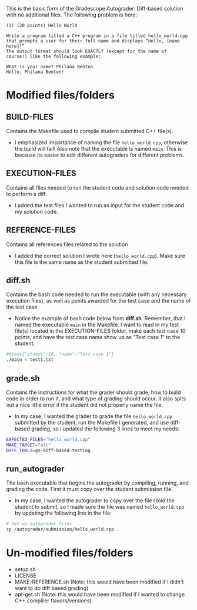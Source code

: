 This is the basic form of the Gradescope Autograder: Diff-based solution with no additional files. 
The following problem is here:

```
(3) (20 points) Hello World

Write a program titled a C++ program in a file titled hello_world.cpp
that prompts a user for their full name and displays “Hello, [name here]!”
The output format should look EXACTLY (except for the name of
course!) like the following example:

What is your name? Philana Benton
Hello, Philana Benton!
```

# Modified files/folders 
## BUILD-FILES
Contains the Makefile used to compile student submitted C++ file(s). 
- I emphasized importance of naming the file `hello_world.cpp`, otherwise the build will fail! Also note that the executable is named `main`. This is because its easier to edit different autograders for different problems.

## EXECUTION-FILES
Contains all files needed to run the student code and solution code needed to perform a diff.
- I added the test files I wanted to run as input for the student code and my solution code.

## REFERENCE-FILES
Contains all references files related to the solution
- I added the correct solution I wrote here (`hello_world.cpp`). Make sure this file is the same name as the student submitted file.

## diff.sh
Contains the bash code needed to run the executable (with any necessary execution files), as well as points awarded for the test case and the name of the test case
- Notice the example of bash code below from **diff.sh**. Remember, that I named the executable `main` in the Makefile. I want to read in my test file(s) located in the EXECUTION-FILES folder, make each test case 10 points, and have the test case name show up as "Test case 1" to the student.
```bash
#@test{"stdout":10, "name":"Test case 1"}
./main < test1.txt
```

## grade.sh
Contains the instructions for what the grader should grade, how to build code in order to run it, and what type of grading should occur. It also spits out a nice little error if the student did not properly name the file.
- In my case, I wanted the grader to grade the file `hello_world.cpp` submitted by the student, run the Makefile I generated, and use diff-based grading, so I updated the following 3 lines to meet my needs:
```bash
EXPECTED_FILES="hello_world.cpp"
MAKE_TARGET="all"
DIFF_TOOLS=gs-diff-based-testing
```

## run_autograder
The bash executable that begins the autograder by compiling, running, and grading the code. First it must copy over the student submission file. 
- In my case, I wanted the autograder to copy over the file I told the student to submit, so I made sure the file was named `hello_world.cpp` by updating the following line in the file:
```bash
# Set up autograder files
cp /autograder/submission/hello_world.cpp .
```

# Un-modified files/folders 
* setup.sh
* LICENSE
* MAKE-REFERENCE.sh (Note: this would have been modified if I didn't want to do diff based grading)
* apt-get.sh (Note: this would have been modified if I wanted to change C++ compliler flavors/versions)
